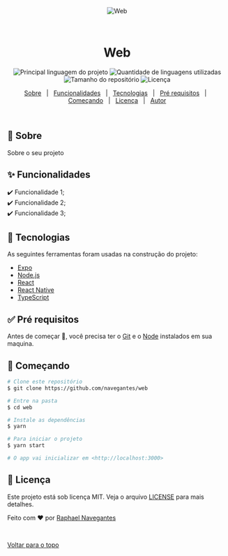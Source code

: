 <div align="center" id="top"> 
  <img src="./.github/app.gif" alt="Web" />

  &#xa0;

  <!-- <a href="https://web.netlify.com">Demo</a> -->
</div>

<h1 align="center">Web</h1>

<p align="center">
  <img alt="Principal linguagem do projeto" src="https://img.shields.io/github/languages/top/navegantes/nlw-return-web?color=56BEB8">

  <img alt="Quantidade de linguagens utilizadas" src="https://img.shields.io/github/languages/count/navegantes/nlw-return-web?color=56BEB8">

  <img alt="Tamanho do repositório" src="https://img.shields.io/github/repo-size/navegantes/nlw-return-web?color=56BEB8">

  <img alt="Licença" src="https://img.shields.io/github/license/navegantes/nlw-return-web?color=56BEB8">

  <!-- <img alt="Github issues" src="https://img.shields.io/github/issues/navegantes/web?color=56BEB8" /> -->

  <!-- <img alt="Github forks" src="https://img.shields.io/github/forks/navegantes/web?color=56BEB8" /> -->

  <!-- <img alt="Github stars" src="https://img.shields.io/github/stars/navegantes/web?color=56BEB8" /> -->
</p>

<!-- Status -->

<!-- <h4 align="center"> 
	🚧  Web 🚀 Em construção...  🚧
</h4> 

<hr> -->

<p align="center">
  <a href="#dart-sobre">Sobre</a> &#xa0; | &#xa0; 
  <a href="#sparkles-funcionalidades">Funcionalidades</a> &#xa0; | &#xa0;
  <a href="#rocket-tecnologias">Tecnologias</a> &#xa0; | &#xa0;
  <a href="#white_check_mark-pré-requisitos">Pré requisitos</a> &#xa0; | &#xa0;
  <a href="#checkered_flag-começando">Começando</a> &#xa0; | &#xa0;
  <a href="#memo-licença">Licença</a> &#xa0; | &#xa0;
  <a href="https://github.com/navegantes" target="_blank">Autor</a>
</p>

<br>

## :dart: Sobre ##

Sobre o seu projeto

## :sparkles: Funcionalidades ##

:heavy_check_mark: Funcionalidade 1;\
:heavy_check_mark: Funcionalidade 2;\
:heavy_check_mark: Funcionalidade 3;

## :rocket: Tecnologias ##

As seguintes ferramentas foram usadas na construção do projeto:

- [Expo](https://expo.io/)
- [Node.js](https://nodejs.org/en/)
- [React](https://pt-br.reactjs.org/)
- [React Native](https://reactnative.dev/)
- [TypeScript](https://www.typescriptlang.org/)

## :white_check_mark: Pré requisitos ##

Antes de começar :checkered_flag:, você precisa ter o [Git](https://git-scm.com) e o [Node](https://nodejs.org/en/) instalados em sua maquina.

## :checkered_flag: Começando ##

```bash
# Clone este repositório
$ git clone https://github.com/navegantes/web

# Entre na pasta
$ cd web

# Instale as dependências
$ yarn

# Para iniciar o projeto
$ yarn start

# O app vai inicializar em <http://localhost:3000>
```

## :memo: Licença ##

Este projeto está sob licença MIT. Veja o arquivo [LICENSE](LICENSE.md) para mais detalhes.


Feito com :heart: por <a href="https://github.com/navegantes" target="_blank">Raphael Navegantes</a>

&#xa0;

<a href="#top">Voltar para o topo</a>
